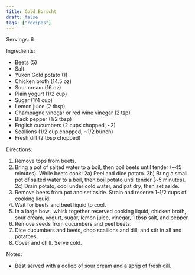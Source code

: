 ```yaml
---
title: Cold Borscht
draft: false
tags: ["recipes"]
---
```


Servings: 6

Ingredients:
- Beets (5)
- Salt
- Yukon Gold potato (1)
- Chicken broth (14.5 oz)
- Sour cream (16 oz)
- Plain yogurt (1/2 cup)
- Sugar (1/4 cup)
- Lemon juice (2 tbsp)
- Champagne vinegar or red wine vinegar (2 tsp)
- Black pepper (1/2 tbsp)
- English cucumbers (2 cups chopped, ~2)
- Scallions (1/2 cup chopped, ~1/2 bunch)
- Fresh dill (2 tbsp chopped)

Directions:
1) Remove tops from beets.
2) Bring a pot of salted water to a boil, then boil beets until tender (~45 minutes).
While beets cook:
    2a) Peel and dice potato.
    2b) Bring a small pot of salted water to a boil, then boil potato until tender (~5 minutes).
    2c) Drain potato, cool under cold water, and pat dry, then set aside.
3) Remove beets from pot and set aside. Strain and reserve 1-1/2 cups of cooking liquid.
4) Wait for beets and beet liquid to cool.
5) In a large bowl, whisk together reserved cooking liquid, chicken broth, sour cream, yogurt, sugar, lemon juice, vinegar, 1 tbsp salt, and pepper.
6) Remove seeds from cucumbers and peel beets.
7) Dice cucumbers and beets, chop scallions and dill, and stir in all and potatoes.
8) Cover and chill. Serve cold.

Notes:
- Best served with a dollop of sour cream and a sprig of fresh dill.
